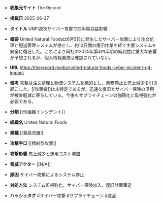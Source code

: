 - **収集元サイト**
The Record

- **掲載日**
2025-06-27

- **タイトル**
UNFI週次サイバー攻撃で四半期収益影響

- **概要**
United Natural Foodsは6月5日に発生したサイバー攻撃により注文処理と配送管理システムが停止し、約10日間の復旧作業を経て主要システムを安全に復旧した。これにより同社の2025年第4四半期の純利益に重大な影響が予想されるが、個人情報漏洩は確認されていない。

- **URL**
https://therecord.media/united-natural-foods-cyber-incident-q4-impact

- **備考**
攻撃は注文処理と物流システムを標的とし、業務停止と売上減少を引き起こした。[[攻撃者]]は未特定であるが、迅速な復旧とサイバー保険の活用が被害軽減に寄与している。今後もサプライチェーンの強靭化と監視強化が必要である。

- **分類**
[[他組織インシデント]]

- **組織名**
United Natural Foods

- **業種**
[[食品流通]]

- **攻撃手口**
[[標的型攻撃]]

- **攻撃影響**
売上減少と運用コスト増加

- **脅威アクター**
[[N/A]]

- **原因**
サイバー攻撃によるシステム停止

- **対処方法**
システム監視強化、サイバー保険加入、復旧計画策定

- **ハッシュタグ**
#サイバー攻撃 #サプライチェーン #食品

